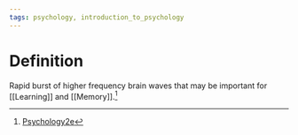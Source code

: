```yaml
---
tags: psychology, introduction_to_psychology
---
```


# Definition

Rapid burst of higher frequency brain waves that may be important for [[Learning]] and [[Memory]].[^1]

[^1]: [Psychology2e](zotero://open-pdf/library/items/SSTBV7L5?page=130)